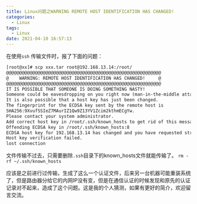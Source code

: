 ```yaml
---
title: Linux问题之WARNING REMOTE HOST IDENTIFICATION HAS CHANGED!
categories:
  - Linux
tags:
  - Linux
date: 2021-04-10 16:57:13
---
```


在使用`ssh` 传输文件时，报了下面的问题：

```txt
[root@xx]# scp xxx.tar root@192.168.13.14:/root/
@@@@@@@@@@@@@@@@@@@@@@@@@@@@@@@@@@@@@@@@@@@@@@@@@@@@@@@@@@@
@    WARNING: REMOTE HOST IDENTIFICATION HAS CHANGED!     @
@@@@@@@@@@@@@@@@@@@@@@@@@@@@@@@@@@@@@@@@@@@@@@@@@@@@@@@@@@@
IT IS POSSIBLE THAT SOMEONE IS DOING SOMETHING NASTY!
Someone could be eavesdropping on you right now (man-in-the-middle attack)!
It is also possible that a host key has just been changed.
The fingerprint for the ECDSA key sent by the remote host is
SHA256:9XvufSSIeZ7MAurIZ1Qw9Z13YV1Zcim2kthmECgYw.
Please contact your system administrator.
Add correct host key in /root/.ssh/known_hosts to get rid of this message.
Offending ECDSA key in /root/.ssh/known_hosts:8
ECDSA host key for 192.168.13.14 has changed and you have requested strict checking.
Host key verification failed.
lost connection
```

文件传输不过去，只需要删除`.ssh`目录下的known_hosts文件就能传输了。
`rm -rf ~/.ssh/known_hosts`

应该是之前进行过传输，生成了这么一个认证文件，后来另一台机器可能重装系统了，但是路由器分给它的内网IP没有变，但是在通信认证的时候发现和原先的认证记录对不起来，造成了这个问题。这是我的个人猜测，如果有更好的简介，欢迎留言交流。

